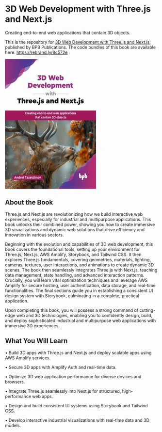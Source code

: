 # 3D Web Development with Three.js and Next.js

Creating end-to-end web applications that contain 3D objects.

This is the repository for [3D Web Development with Three.js and Next.js](https://bpbonline.com/products/3d-web-development-with-three-js-and-next-js), published by BPB Publications. The code bundles of this book are available here: https://rebrand.ly/8c572e


<img src="9789365895063.jpg">

## About the Book
Three.js and Next.js are revolutionizing how we build interactive web experiences, especially for industrial and multipurpose applications. This book unlocks their combined power, showing you how to create immersive 3D visualizations and dynamic web solutions that drive efficiency and innovation in various sectors.

Beginning with the evolution and capabilities of 3D web development, this book covers the foundational tools, setting up your environment for Three.js, Next.js, AWS Amplify, Storybook, and Tailwind CSS. It then explores Three.js fundamentals, covering geometries, materials, lighting, cameras, textures, user interactions, and animations to create dynamic 3D scenes. The book then seamlessly integrates Three.js with Next.js, teaching data management, state handling, and advanced interaction patterns. Crucially, you will learn vital optimization techniques and leverage AWS Amplify for secure hosting, user authentication, data storage, and real-time functionalities. The final sections guide you in establishing a consistent UI design system with Storybook, culminating in a complete, practical application.

Upon completing this book, you will possess a strong command of cutting-edge web and 3D technologies, enabling you to confidently design, build, and deploy sophisticated industrial and multipurpose web applications with immersive 3D experiences.

## What You Will Learn
• Build 3D apps with Three.js and Next.js  and deploy scalable apps using AWS Amplify services.

• Secure 3D apps with Amplify Auth and real-time data.

• Optimize 3D web application performance for diverse devices and browsers.

• Integrate Three.js seamlessly into Next.js for structured, high-performance web apps. 

• Design and build consistent UI systems using Storybook and Tailwind CSS.

• Develop interactive industrial visualizations with real-time data and 3D models.
